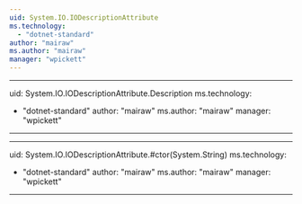 ```yaml
---
uid: System.IO.IODescriptionAttribute
ms.technology: 
  - "dotnet-standard"
author: "mairaw"
ms.author: "mairaw"
manager: "wpickett"
---
```


---
uid: System.IO.IODescriptionAttribute.Description
ms.technology: 
  - "dotnet-standard"
author: "mairaw"
ms.author: "mairaw"
manager: "wpickett"
---

---
uid: System.IO.IODescriptionAttribute.#ctor(System.String)
ms.technology: 
  - "dotnet-standard"
author: "mairaw"
ms.author: "mairaw"
manager: "wpickett"
---
